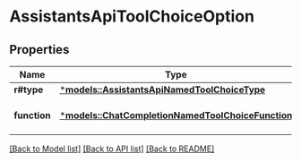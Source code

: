 # AssistantsApiToolChoiceOption

## Properties
Name | Type | Description | Notes
------------ | ------------- | ------------- | -------------
**r#type** | [***models::AssistantsApiNamedToolChoiceType**](AssistantsApiNamedToolChoice_type.md) |  | 
**function** | [***models::ChatCompletionNamedToolChoiceFunction**](ChatCompletionNamedToolChoice_function.md) |  | [optional] [default to None]

[[Back to Model list]](../README.md#documentation-for-models) [[Back to API list]](../README.md#documentation-for-api-endpoints) [[Back to README]](../README.md)


